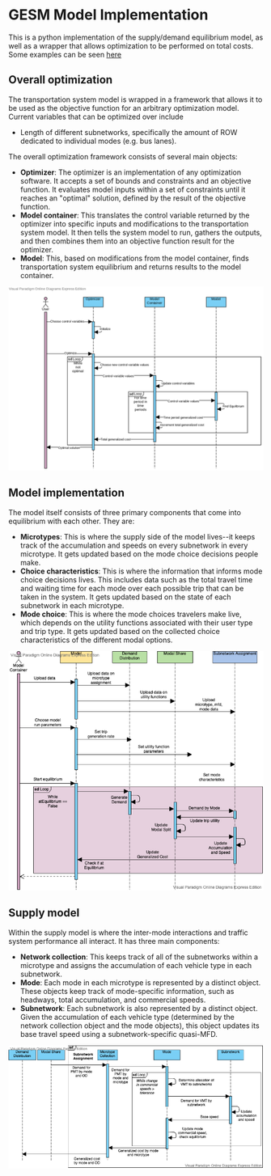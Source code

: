 # GESM Model Implementation

This is a python implementation of the supply/demand equilibrium model, as well as a wrapper that allows optimization to be performed on total costs. Some examples can be seen [here](task-3-model.ipynb)

## Overall optimization

The transportation system model is wrapped in a framework that allows it to be used as the objective function for an arbitrary optimization model. Current variables that can be optimized over include

* Length of different subnetworks, specifically the amount of ROW dedicated to individual modes (e.g. bus lanes).

The overall optimization framework consists of several main objects:

* **Optimizer**: The optimizer is an implementation of any optimization software. It accepts a set of bounds and constraints and an objective function. It evaluates model inputs within a set of constraints until it reaches an "optimal" solution, defined by the result of the objective function.
* **Model container**: This translates the control variable returned by the optimizer into specific inputs and modifications to the transportation system model. It then tells the system model to run, gathers the outputs, and then combines them into an objective function result for the optimizer.
* **Model**: This, based on modifications from the model container, finds transportation system equilibrium and returns results to the model container.

![optimization](/images/Optimization.png)

## Model implementation

The model itself consists of three primary components that come into equilibrium with each other. They are:

* **Microtypes**: This is where the supply side of the model lives--it keeps track of the accumulation and speeds on every subnetwork in every microtype. It gets updated based on the mode choice decisions people make.
* **Choice characteristics**: This is where the information that informs mode choice decisions lives. This includes data such as the total travel time and waiting time for each mode over each possible trip that can be taken in the system. It gets updated based on the state of each subnetwork in each microtype.
* **Mode choice**: This is where the mode choices travelers make live, which depends on the utility functions associated with their user type and trip type. It gets updated based on the collected choice characteristics of the different modal options.

![model](/images/FHWA-sequence.png)

## Supply model

Within the supply model is where the inter-mode interactions and traffic system performance all interact. It has three main components:

* **Network collection**: This keeps track of all of the subnetworks within a microtype and assigns the accumulation of each vehicle type in each subnetwork.
* **Mode**: Each mode in each microtype is represented by a distinct object. These objects keep track of mode-specific information, such as headways, total accumulation, and commercial speeds.
* **Subnetwork**: Each subnetwork is also represented by a distinct object. Given the accumulation of each vehicle type (determined by the network collection object and the mode objects), this object updates its base travel speed using a subnetwork-specific quasi-MFD.

![model](/images/Supply-model.png)

